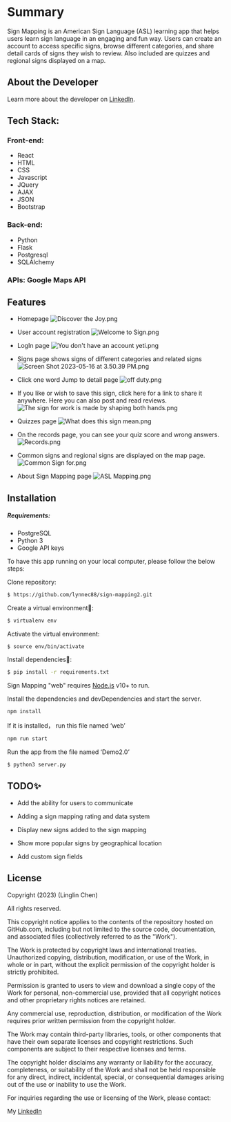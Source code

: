 # Summary


Sign Mapping is an American Sign Language (ASL) learning app that helps users learn sign language in an engaging and fun way. Users can create an account to access specific signs, browse different categories, and share detail cards of signs they wish to review. Also included are quizzes and regional signs displayed on a map. 

## About the Developer
Learn more about the developer on [LinkedIn].

## Tech Stack:
### Front-end:
- React
- HTML
- CSS
- Javascript
- JQuery
- AJAX
- JSON
- Bootstrap
### Back-end:
- Python
- Flask
- Postgresql
- SQLAlchemy
### APIs: Google Maps API

## Features

- Homepage
![Discover the Joy.png](https://www.dropbox.com/s/1yg6e2putvfiab3/Discover%20the%20Joy.png?dl=0&raw=1)

- User account registration
![Welcome to Sign.png](https://www.dropbox.com/s/7wa5fhe3dfnynxy/Welcome%20to%20Sign.png?dl=0&raw=1)

- LogIn page
![You don't have an account yeti.png](https://www.dropbox.com/s/brd62qwvy4g7pcu/You%20don%27t%20have%20an%20account%20yeti.png?dl=0&raw=1)

- Signs page shows signs of different categories and related signs
![Screen Shot 2023-05-16 at 3.50.39 PM.png](https://www.dropbox.com/s/f8mf2iflzeip1vz/Screen%20Shot%202023-05-16%20at%203.50.39%20PM.png?dl=0&raw=1)

- Click one word Jump to detail page
![off duty.png](https://www.dropbox.com/s/c838piohw7puv7w/off%20duty.png?dl=0&raw=1)

- If you like or wish to save this sign, click here for a link to share it anywhere. Here you can also post and read reviews.
![The sign for work is made by shaping both hands.png](https://www.dropbox.com/s/8odcnsgn4mnywzi/The%20sign%20for%20work%20is%20made%20by%20shaping%20both%20hands.png?dl=0&raw=1)

- Quizzes page 
![What does this sign mean.png](https://www.dropbox.com/s/7ejk3bpj1ynqnta/What%20does%20this%20sign%20mean.png?dl=0&raw=1)

- On the records page, you can see your quiz score and wrong answers.
![Records.png](https://www.dropbox.com/s/cs2tw7mjwpoqc51/Records.png?dl=0&raw=1)

- Common signs and regional signs are displayed on the map page.
![Common Sign for.png](https://www.dropbox.com/s/3pbb9vb0n6h5565/Common%20Sign%20for.png?dl=0&raw=1)

- About Sign Mapping page
![ASL Mapping.png](https://www.dropbox.com/s/99ydw8dzpvhj3xd/ASL%20Mapping.png?dl=0&raw=1)


## Installation
##### Requirements:
- PostgreSQL
- Python 3
- Google API keys

To have this app running on your local computer, please follow the below steps:

Clone repository:
```sh
$ https://github.com/lynnec88/sign-mapping2.git
```

Create a virtual environment🔮:
```sh
$ virtualenv env
```

Activate the virtual environment:
```sh
$ source env/bin/activate
```

Install dependencies🔗:
```sh
$ pip install -r requirements.txt
```


Sign Mapping "web" requires [Node.js](https://nodejs.org/) v10+ to run.

Install the dependencies and devDependencies and start the server.

```sh
npm install
```

If it is installed， run this file named ‘web’
```sh
npm run start
```

Run the app from the file named ‘Demo2.0’
```sh 
$ python3 server.py
```


## TODO✨
- Add the ability for users to communicate

- Adding a sign mapping rating and data system

- Display new signs added to the sign mapping

- Show more popular signs by geographical location

- Add custom sign fields




## License
Copyright (2023) (Linglin Chen)

All rights reserved.

This copyright notice applies to the contents of the repository hosted on GitHub.com, including but not limited to the source code, documentation, and associated files (collectively referred to as the "Work").

The Work is protected by copyright laws and international treaties. Unauthorized copying, distribution, modification, or use of the Work, in whole or in part, without the explicit permission of the copyright holder is strictly prohibited.

Permission is granted to users to view and download a single copy of the Work for personal, non-commercial use, provided that all copyright notices and other proprietary rights notices are retained.

Any commercial use, reproduction, distribution, or modification of the Work requires prior written permission from the copyright holder.

The Work may contain third-party libraries, tools, or other components that have their own separate licenses and copyright restrictions. Such components are subject to their respective licenses and terms.

The copyright holder disclaims any warranty or liability for the accuracy, completeness, or suitability of the Work and shall not be held responsible for any direct, indirect, incidental, special, or consequential damages arising out of the use or inability to use the Work.

For inquiries regarding the use or licensing of the Work, please contact:

My [LinkedIn]

[//]: # (These are reference links used in the body of this note and get stripped out when the markdown processor does its job. There is no need to format nicely because it shouldn't be seen. Thanks SO - http://stackoverflow.com/questions/4823468/store-comments-in-markdown-syntax)
   [LinkedIn]: <https://www.linkedin.com/in/linglinchen/>
  
